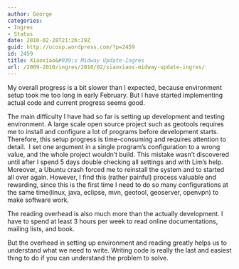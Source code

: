 ```yaml
---
author: George
categories:
- Ingres
- Status
date: 2010-02-28T21:26:29Z
guid: http://ucosp.wordpress.com/?p=2459
id: 2459
title: Xiaoxiao&#039;s Midway Update-Ingres
url: /2009-2010/ingres/2010/02/xiaoxiaos-midway-update-ingres/
---
```


My overall progress is a bit slower than I expected, because environment setup took me too long in early February. But I have started implementing actual code and current progress seems good.

The main difficulty I have had so far is setting up development and testing environment. A large scale open source project such as geotools requires me to install and configure a lot of programs before development starts. Therefore, this setup progress is time-consuming and requires attention to detail.  I set one argument in a single program&#8217;s configuration to a wrong value, and the whole project wouldn&#8217;t build. This mistake wasn&#8217;t discovered until after I spend 5 days double checking all settings and with Lim&#8217;s help. Moreover, a Ubuntu crash forced me to reinstall the system and to started all over again. However, I find this (rather painful) process valuable and rewarding, since this is the first time I need to do so many configurations at the same time(linux, java, eclipse, mvn, geotool, geoserver, openvpn) to make software work.

The reading overhead is also much more than the actually development. I have to spend at least 3 hours per week to read online documentations, mailing lists, and book.

But the overhead in setting up environment and reading greatly helps us to understand what we need to write. Writing code is really the last and easiest thing to do if you can understand the problem to solve.